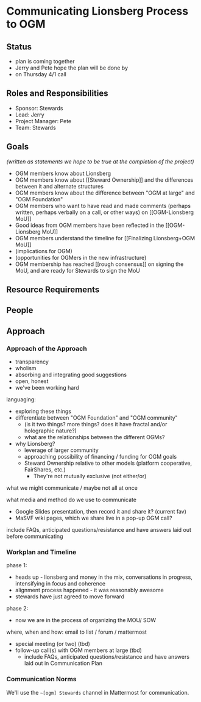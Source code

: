 # Communicating Lionsberg Process to OGM

## Status

- plan is coming together
- Jerry and Pete hope the plan will be done by 
- on Thursday 4/1 call

## Roles and Responsibilities
- Sponsor: Stewards
- Lead: Jerry
- Project Manager: Pete
- Team: Stewards

## Goals

*(written as statements we hope to be true at the completion of the project)*

- OGM members know about Lionsberg
- OGM members know about [[Steward Ownership]] and the differences between it and alternate structures 
- OGM members know about the difference between "OGM at large" and "OGM Foundation"
- OGM members who want to have read and made comments (perhaps written, perhaps verbally on a call, or other ways) on [[OGM-Lionsberg MoU]]
- Good ideas from OGM members have been reflected in the [[OGM-Lionsberg MoU]]
- OGM members understand the timeline for [[Finalizing Lionsberg+OGM MoU]]
- (implications for OGM)
- (opportunities for OGMers in the new infrastructure)
- OGM membership has reached [[rough consensus]] on signing the MoU, and are ready for Stewards to sign the MoU

## Resource Requirements

## People

## Approach

### Approach of the Approach

- transparency
- wholism
- absorbing and integrating good suggestions
- open, honest
- we've been working hard

languaging:

- exploring these things
- differentiate between "OGM Foundation" and "OGM community"
  - (is it two things? more things? does it have fractal and/or holographic nature?)
  - what are the relationships between the different OGMs?
- why Lionsberg?
  - leverage of larger community
  - approaching possibility of financing / funding for OGM goals
  - Steward Ownership relative to other models (platform cooperative, FairShares, etc.)
    - They're not mutually exclusive (not either/or)

what we might communicate / maybe not all at once

what media and method do we use to communicate

- Google Slides presentation, then record it and share it? (current fav)
- MaSVF wiki pages, which we share live in a pop-up OGM call?

include FAQs, anticipated questions/resistance and have answers laid out before communicating

### Workplan and Timeline

phase 1:

- heads up - lionsberg and money in the mix, conversations in progress, intensifying in focus and coherence
- alignment process happened - it was reasonably awesome
- stewards have just agreed to move forward

phase 2:

- now we are in the process of organizing the MOU/ SOW

where, when and how:
email to list / forum / mattermost

  - special meeting (or two) (tbd)
- follow-up call(s) with OGM members at large (tbd)
  - include FAQs, anticipated questions/resistance and have answers laid out in Communication Plan

### Communication Norms

We'll use the `~[ogm] Stewards` channel in Mattermost for communication.

